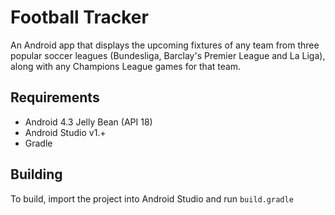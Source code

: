 Football Tracker
======

An Android app that displays the upcoming fixtures of any team from three popular soccer leagues (Bundesliga, Barclay's Premier League and La Liga), along with any Champions League games for that team.

Requirements
-----
- Android 4.3 Jelly Bean (API 18)
- Android Studio v1.+
- Gradle

Building
-----
To build, import the project into Android Studio and run `build.gradle`
